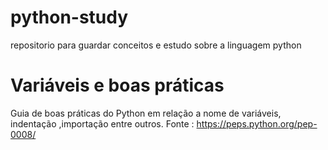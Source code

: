 # python-study

repositorio para guardar conceitos e estudo sobre a linguagem python

# Variáveis e boas práticas

Guia de boas práticas do Python em relação a nome de variáveis, indentação ,importação entre outros.
Fonte : https://peps.python.org/pep-0008/
